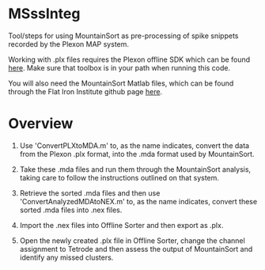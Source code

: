 # MSssInteg
Tool/steps for using MountainSort as pre-processing of spike snippets recorded by the Plexon MAP system.

Working with .plx files requires the Plexon offline SDK which can be found [here](https://plexon.com/wp-content/uploads/2017/08/OmniPlex-and-MAP-Offline-SDK-Bundle_0.zip). Make sure that toolbox is in your path when running this code.

You will also need the MountainSort Matlab files, which can be found through the Flat Iron Institute github page [here](https://github.com/flatironinstitute/mountainlab/tree/master/matlab/mdaio).

# Overview
1. Use 'ConvertPLXtoMDA.m' to, as the name indicates, convert the data from the Plexon .plx format, into the .mda format used by MountainSort.

2. Take these .mda files and run them through the MountainSort analysis, taking care to follow the instructions outlined on that system.

3. Retrieve the sorted .mda files and then use 'ConvertAnalyzedMDAtoNEX.m' to, as the name indicates, convert these sorted .mda files into .nex files.

4. Import the .nex files into Offline Sorter and then export as .plx.

5. Open the newly created .plx file in Offline Sorter, change  the channel assignment to Tetrode and then assess the output of MountainSort and identify any missed clusters.

